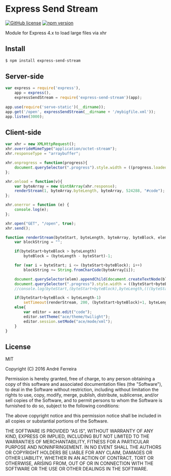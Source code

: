 # Express Send Stream

[![GitHub license](https://img.shields.io/badge/license-MIT-blue.svg)](https://raw.githubusercontent.com/jsrun/express-send-stream/master/LICENSE)
[![npm version](https://badge.fury.io/js/express-send-stream.svg)](https://badge.fury.io/js/express-send-stream)

Module for Express 4.x to load large files via xhr

## Install

```bash
$ npm install express-send-stream
```

## Server-side

```js
var express = require('express'),
    app = express(),
    expressSendStream = require('express-send-stream')(app);
    
app.use(require('serve-static')(__dirname));
app.get('/open', expressSendStream(__dirname + '/mybigfile.xml'));
app.listen(3000);
```

## Client-side

```js
var xhr = new XMLHttpRequest();
xhr.overrideMimeType("application/octet-stream");
xhr.responseType = "arraybuffer";

xhr.onprogress = function(progress){
    document.querySelector(".progress").style.width = ((progress.loaded*100)/parseInt(xhr.getResponseHeader("File-size"))) + "%";
};

xhr.onload = function(v){
    var byteArray = new Uint8Array(xhr.response);
    renderStream(1, byteArray.byteLength, byteArray, 524288, "#code");
};

xhr.onerror = function (e) {
    console.log(e);
};

xhr.open("GET", "/open", true);
xhr.send();

function renderStream(byteStart, byteLength, byteArray, byteBlock, elem){
    var blockString = "";

    if(byteStart+byteBlock > byteLength)
        byteBlock = (byteLength - byteStart)-1;

    for (var i = byteStart; i <= (byteStart+byteBlock); i++)
        blockString += String.fromCharCode(byteArray[i]);

    document.querySelector(elem).appendChild(document.createTextNode(blockString));
    document.querySelector(".progress").style.width = ((byteStart+byteBlock)*100)/(byteLength-1) + "%";
    //console.log(byteStart,(byteStart+byteBlock),byteLength,(((byteStart+byteBlock)*100)/(byteLength-1) + "%"));

    if(byteStart+byteBlock < byteLength-1)
        setTimeout(renderStream, 200, (byteStart+byteBlock)+1, byteLength, byteArray, byteBlock, elem);  
    else{
        var editor = ace.edit("code");
        editor.setTheme("ace/theme/twilight");
        editor.session.setMode("ace/mode/xml");
    }
}
```

## License

  MIT
  
  Copyright (C) 2016 André Ferreira

  Permission is hereby granted, free of charge, to any person obtaining a copy of this software and associated documentation files (the "Software"), to deal in the Software without restriction, including without limitation the rights to use, copy, modify, merge, publish, distribute, sublicense, and/or sell copies of the Software, and to permit persons to whom the Software is furnished to do so, subject to the following conditions:

  The above copyright notice and this permission notice shall be included in all copies or substantial portions of the Software.

  THE SOFTWARE IS PROVIDED "AS IS", WITHOUT WARRANTY OF ANY KIND, EXPRESS OR IMPLIED, INCLUDING BUT NOT LIMITED TO THE WARRANTIES OF MERCHANTABILITY, FITNESS FOR A PARTICULAR PURPOSE AND NONINFRINGEMENT. IN NO EVENT SHALL THE AUTHORS OR COPYRIGHT HOLDERS BE LIABLE FOR ANY CLAIM, DAMAGES OR OTHER LIABILITY, WHETHER IN AN ACTION OF CONTRACT, TORT OR OTHERWISE, ARISING FROM, OUT OF OR IN CONNECTION WITH THE SOFTWARE OR THE USE OR OTHER DEALINGS IN THE SOFTWARE.